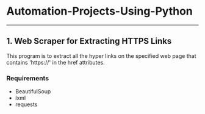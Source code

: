 # Automation-Projects-Using-Python
---
## 1. Web Scraper for Extracting HTTPS Links
This program is to extract all the hyper links on the specified web page that contains 'https://' in the href attributes.
  ### Requirements
  - BeautifulSoup
  - lxml
  - requests
